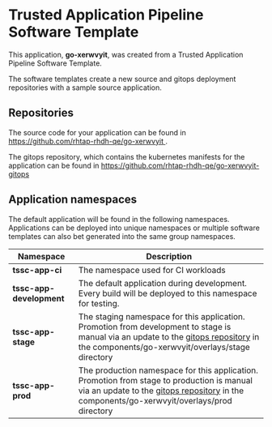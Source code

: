 # Trusted Application Pipeline Software Template

This application, **go-xerwvyit**, was created from a Trusted Application Pipeline Software Template.

The software templates create a new source and gitops deployment repositories with a sample source application. 

## Repositories

The source code for your application can be found in [https://github.com/rhtap-rhdh-qe/go-xerwvyit ](https://github.com/rhtap-rhdh-qe/go-xerwvyit ).
 
The gitops repository, which contains the kubernetes manifests for the application can be found in 
[https://github.com/rhtap-rhdh-qe/go-xerwvyit-gitops ](https://github.com/rhtap-rhdh-qe/go-xerwvyit-gitops ) 

## Application namespaces 

The default application will be found in the following namespaces. Applications can be deployed into unique namespaces or multiple software templates can also bet generated into the same group namespaces.  

|  Namespace   |  Description   |  
| -------- | -------- |
| **tssc-app-ci** | The namespace used for CI workloads |
| **tssc-app-development** | The default application during development. Every build will be deployed to this namespace for testing. |
| **tssc-app-stage** | The staging namespace for this application. Promotion from development to stage is manual via an update to the [gitops repository](https://github.com/rhtap-rhdh-qe/go-xerwvyit-gitops ) in the components/go-xerwvyit/overlays/stage directory |
| **tssc-app-prod** | The production namespace for this application. Promotion from stage to production is manual via an update to the [gitops repository](https://github.com/rhtap-rhdh-qe/go-xerwvyit-gitops ) in the components/go-xerwvyit/overlays/prod directory |
